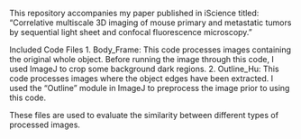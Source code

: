 This repository accompanies my paper published in iScience titled:
“Correlative multiscale 3D imaging of mouse primary and metastatic tumors by sequential light sheet and confocal fluorescence microscopy.”

Included Code Files
	1.	Body_Frame:
This code processes images containing the original whole object. Before running the image through this code, I used ImageJ to crop some background dark regions.
	2.	Outline_Hu:
This code processes images where the object edges have been extracted. I used the “Outline” module in ImageJ to preprocess the image prior to using this code.

These files are used to evaluate the similarity between different types of processed images.
